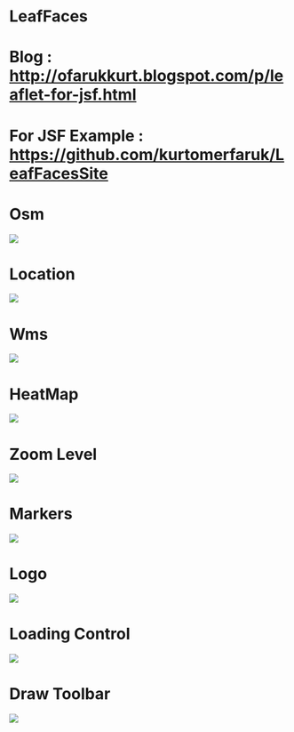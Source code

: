 # LeafFaces
# Blog : http://ofarukkurt.blogspot.com/p/leaflet-for-jsf.html

# For JSF Example : https://github.com/kurtomerfaruk/LeafFacesSite

# Osm
<img src="https://3.bp.blogspot.com/-GCHSJVwlOwE/W42FNquEyQI/AAAAAAAAATo/okhEjXpBzN8Xm5ANPW3aKPF3gcHpUkFywCLcBGAs/s640/leaffaces_1.png"/>

# Location
<img src="https://3.bp.blogspot.com/-VHWjCoIh1cw/W42NLKveriI/AAAAAAAAAT0/TQ8Glvn-5XEckbG9vjoT7RHrj-wo8uTfQCLcBGAs/s640/leaffaces_location.png"/>

# Wms
<img src="https://4.bp.blogspot.com/-Rv1cP83KRqM/W44Xv59z2XI/AAAAAAAAAUA/yda-0lF7G2stMIhM9pxvdyrVs96hMDK-gCLcBGAs/s640/leaffaces_wms.png"/>

# HeatMap
<img src="https://1.bp.blogspot.com/-Rs0bOQfsBxc/W448pz_0zjI/AAAAAAAAAUM/0lAg90ILs8EaXnZRKhZYv_1jB1gQWM-KACLcBGAs/s640/leaffaces_heatmap.png"/>

# Zoom Level
<img src="https://1.bp.blogspot.com/-RFDg9zLfY0g/W45rCx6yCUI/AAAAAAAAAUc/WlolQJmds8gw_2WMiTODSAWgrxeBTKfSACLcBGAs/s640/leaffaces_zoom_level.png"/>

# Markers
<img src="https://1.bp.blogspot.com/-PwTHHSx67Dk/W4-s47STNyI/AAAAAAAAAUo/R_sBiBOKQ7Ua4R0CLzBQRzSY2pvEhspHgCLcBGAs/s640/leaffaces_marker.png"/>

# Logo
<img src="https://3.bp.blogspot.com/-j6C7KSur6p0/W4_W__UMDZI/AAAAAAAAAU0/6AT6S9l_KYMKRTK-hQwotZMg8eNns7L9gCLcBGAs/s640/leaffaces_logo.png"/>

# Loading Control
<img src="https://3.bp.blogspot.com/-ObfZbqyTZnQ/W5DAWGg6brI/AAAAAAAAAVA/trYrHLwH7ckVZYvJ3bhd5QDW0Fx_DKUaQCLcBGAs/s640/leaffaces_loading_control.png"/>

# Draw Toolbar
<img src="https://2.bp.blogspot.com/-wRWG4mF9O4U/W5Djm2MIQwI/AAAAAAAAAVM/oMZuv0nr7fEkOuYR2a-UnwoESiptUCIEQCLcBGAs/s640/leaffaces_draw_toolbar.png"/>
